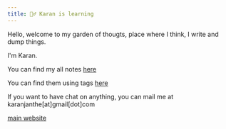 ```yaml
---
title: 🤹‍♂️ Karan is learning
---
```


Hello, welcome to my garden of thougts, place where I think, I write and dump things.


I'm Karan.

You can find my all notes [here](https://karanislearning.live/notes)

You can find them using tags [here](https://karanislearning.live/tags)

If you want to have chat on anything, you can mail me at karanjanthe[at]gmail[dot]com

[main website](https://kmj-007.github.io/)